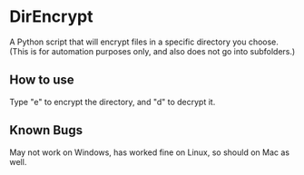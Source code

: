 # DirEncrypt
A Python script that will encrypt files in a specific directory you choose. (This is for automation purposes only, and also does not go into subfolders.)

## How to use
Type "e" to encrypt the directory, and "d" to decrypt it.

## Known Bugs
May not work on Windows, has worked fine on Linux, so should on Mac as well.
